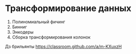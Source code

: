 # Трансформирование данных

1. Полиномиальный фичинг
2. Бинниг
3. Энкодеры
4. Сборка трансформирования колонок


Дз брильянты https://classroom.github.com/a/m-KXuxzH
